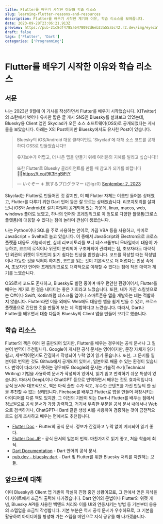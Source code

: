 ```yaml
---
title: Flutter를 배우기 시작한 이유와 학습 리소스
slug: learning-flutter-reasons-and-resources
description: Flutter를 배우기 시작한 계기와 이유, 학습 리소스를 보여줍니다.
date: 2023-09-28T23:06:21.913Z
preview: https://pub-21c8df4785a6478092d6eb23a55a5c42.r2.dev/img/eyecatch/FlutterEyecatch.webp
draft: false
tags: ['Flutter', 'Dart']
categories: ['Programming']
---
```


# Flutter를 배우기 시작한 이유와 학습 리소스

## 서문

나는 2023년 9월에 이 기사를 작성하면서 Flutter를 배우기 시작했습니다. X(Twitter)의 소란에서 벗어나 유사한 짧은 글 게시 SNS인 Bluesky를 살펴보고 있었는데, Bluesky용 Client 앱인 Skyclad가 오픈 소스 소프트웨어(OSS)로 공개되었다는 게시물을 보았습니다. 아래는 X의 Post이지만 Bluesky에서도 유사한 Post이 있습니다.

<blockquote class="twitter-tweet"><p lang="ja" dir="ltr">Bluesky의 iOS/Android 대응 클라이언트 'Skyclad'에 대해 소스 코드를 공개하여 OSS로 만들었습니다!!<br><br>유지보수가 어렵고, 더 나은 앱을 만들기 위해 여러분의 지혜를 빌리고 싶습니다!!<br><br>또한 Flutter로 Bluesky 클라이언트를 만들 때 참고가 되기를 바랍니다🙇‍♂️<a href="https://t.co/9K3HgBiFtY">https://t.co/9K3HgBiFtY</a></p>&mdash; いぐぞー ✈️ 旅するプログラマー (@igz0) <a href="https://twitter.com/igz0/status/1697876815849930889?ref_src=twsrc%5Etfw">September 2, 2023</a></blockquote> <script async src="https://platform.twitter.com/widgets.js" charset="utf-8"></script>

Skyclad는 Flutter로 만들어진 것 같지만, 이 때 Flutter 자체는 이름만 들어본 상태였고, Flutter를 다루기 위한 Dart 언어 등은 잘 모르는 상태였습니다. 리포지토리를 살펴보니 iOS와 Android용 설치 파일이 공개되어 있는 가운데, linux, macos, web, windows 폴더도 보였고, 하나의 언어와 프레임워크로 이 정도로 다양한 플랫폼(크로스 플랫폼)에 대응할 수 있다는 점에 놀라며 관심이 생겼습니다.

나는 Python이나 SQL을 주로 사용하는 언어로, 가끔 VBA 등을 사용하고, 취미로 JavaScript + Svelte로 놀고 있습니다. 이 중에서 JavaScript와 Electron으로 크로스 플랫폼 대응도 가능하지만, 실제 리포지토리를 보니 데스크톱부터 모바일까지 대응이 가능하고, 코드의 로직이나 위젯이 분리되어 구조화되어 관리되는 점, 초보자라도 대략적인 외관의 위젯이 무엇인지 읽기 쉽다는 인상을 받았습니다. 코드를 작성할 때는 작성법이나 가능한 것을 익혀야 하지만, 코드를 읽는 것이 기본적으로 더 어렵다는 인상 속에서, 초보자인 언어와 프레임워크로도 대략적으로 이해할 수 있다는 점에 작은 매력과 계기를 느꼈습니다.

OSS로서 코드도 존재하고, Bluesky도 발전 중이며 매우 편안한 환경이어서, Flutter를 배우는 계기로 한 걸음 내디디는 좋은 기회라고 느꼈습니다. 또한, 내가 가진 스킬셋으로는 C#이나 Swift, Kotlin처럼 데스크톱 앱이나 스마트폰용 앱을 개발하는 데는 적합하지 않습니다. Flutter라면 이들 외에도 Web에도 대응한 앱을 쉽게 만들 수 있고, 크로스 플랫폼으로 간단한 것을 만들어 보는 데 적합하다고 느꼈습니다. 따라서, Dart나 Flutter를 배우면서 대충 다듬어 Bluesky의 Client 앱을 만들어 보기로 했습니다.

## 학습 리소스

Flutter의 책은 여러 권 출판되어 있지만, Flutter를 배우는 경우에는 공식 문서나 그 일본어 번역이 추천됩니다. Google이 게시한 공식 문서는 영어이지만, 문장 자체가 읽기 쉽고, 세부적이면서도 간결하게 작성되어 누락 없이 읽기 좋습니다. 또한, 그 문서를 일본어로 번역한 것도 Github에서 공개되어 있어서, 일본어로 배울 수 있는 환경이 있습니다. 번역이 따라가지 못하는 경우에도 Google의 문서는 기술적 쓰기(Technical Writing) 기법을 사용하여 문서가 작성되어 있어서, 읽기 쉽고 번역하기 쉬운 특성이 있습니다. 따라서 DeepL이나 ChatGPT 등으로 번역하면서 배우는 것도 효과적입니다.
공식 문서와 대조적으로, 책은 아직 출판 수가 적고, 우수한 콘텐츠를 가진 만능의 한 권을 추천할 수 없는 상태입니다. Firebase를 배우고 Flutter로 앱을 만들어 확장시키는 아이디어를 다룬 책도 있지만, 그 이전의 기반이 되는 Dart나 Flutter를 배우는 점에서 정보원으로 공식 문서가 가장 강력하고, 거기서 부족한 부분을 공식 문서 내에서나 Web으로 검색하거나, ChatGPT나 Bard 같은 생성 AI를 사용하여 검증하는 것이 금전적으로도 쉽게 조사하고 배우는 면에서도 추천됩니다.

* [Flutter Doc](https://docs.flutter.dev/) - Flutter의 공식 문서. 정보가 간결하고 누락 없이 게시되어 읽기 좋다.
* [Flutter Doc JP](https://flutter.ctrnost.com/) - 공식 문서의 일본어 번역. 마찬가지로 읽기 좋고, 처음 학습에 최적.
* [Dart Documentation](https://dart.dev/guides) - Dart 언어의 공식 문서.
* [pub.dev - bluesky.dart](https://pub.dev/packages/bluesky) - Dart 및 Flutter를 위한 Bluesky 처리를 지원하는 모듈.

## 앞으로에 대해

이미 Bluesky용 Client 앱 개발이 착실히 진행 중인 상황이므로, 그 안에서 얻은 지식을 이 사이트에서 조금씩 출력해 나가겠습니다. Dart 언어의 문법이나 Flutter의 위젯 개념, Bluesky API를 사용한 백엔드 처리와 이를 UI와 연동시키는 방법 등 기본부터 응용의 스텝업을 조금씩 작성합니다. 기본 부분은 역시 공식 문서가 우수하므로, 그 기본을 활용하여 아이디어를 형성해 가는 스텝을 메인으로 지식 공유를 해 나가겠습니다.